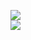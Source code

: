 [![](https://img.shields.io/badge/Made%20With-Github%20Spray-lightgrey.svg?style=for-the-badge&logo=github)](https://github.com/Annihil/github-spray#27302)  
[![](https://i.imgur.com/2DrTn0Z.gif)](https://github.com/Annihil/github-spray)